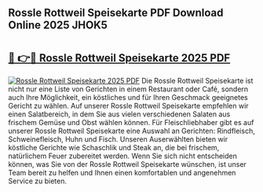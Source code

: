 ## Rossle Rottweil Speisekarte PDF Download Online 2025 JHOK5

# <h2><a href="http://gc6eb97.nevu.top/?p=Rossle+Rottweil+Speisekarte">🔗 👉🔴 Rossle Rottweil Speisekarte 2025 PDF</a></h2>

[![Rossle Rottweil Speisekarte 2025 PDF](https://i.imgur.com/dBaPXMq.png)](http://gc6eb97.nevu.top/?p=Rossle+Rottweil+Speisekarte)
Die Rossle Rottweil Speisekarte ist nicht nur eine Liste von Gerichten in einem Restaurant oder Café, sondern auch Ihre Möglichkeit, ein köstliches und für Ihren Geschmack geeignetes Gericht zu wählen. Auf unserer Rossle Rottweil Speisekarte empfehlen wir einen Salatbereich, in dem Sie aus vielen verschiedenen Salaten aus frischem Gemüse und Obst wählen können. Für Fleischliebhaber gibt es auf unserer Rossle Rottweil Speisekarte eine Auswahl an Gerichten: Rindfleisch, Schweinefleisch, Huhn und Fisch. Unseren Auserwählten bieten wir köstliche Gerichte wie Schaschlik und Steak an, die bei frischem, natürlichem Feuer zubereitet werden. Wenn Sie sich nicht entscheiden können, was Sie von der Rossle Rottweil Speisekarte wünschen, ist unser Team bereit zu helfen und Ihnen einen komfortablen und angenehmen Service zu bieten.

